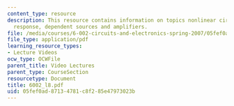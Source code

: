 ```yaml
---
content_type: resource
description: This resource contains information on topics nonlinear circuits, linear
  response, dependent sources and amplifiers.
file: /media/courses/6-002-circuits-and-electronics-spring-2007/05fef0ad87134781c8f285e47973023b_6002_l8.pdf
file_type: application/pdf
learning_resource_types:
- Lecture Videos
ocw_type: OCWFile
parent_title: Video Lectures
parent_type: CourseSection
resourcetype: Document
title: 6002_l8.pdf
uid: 05fef0ad-8713-4781-c8f2-85e47973023b
---
```

